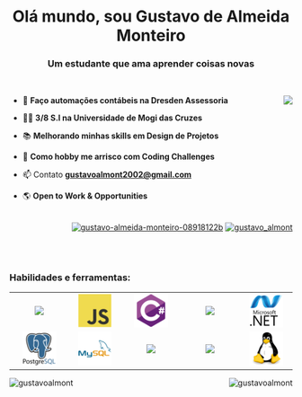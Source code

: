 <h1 align="center">Olá mundo, sou Gustavo de Almeida Monteiro</h1>
<h3 align="center">Um estudante que ama aprender coisas novas</h3>

<br/>
<p align="center">
<img align="right" img src="https://user-images.githubusercontent.com/100509300/155876422-b23f0243-e75b-480b-bf85-31e02e9e7054.png">

- 🔭 **Faço automações contábeis na Dresden Assessoria**

- 👨‍🎓 **3/8 S.I na Universidade de Mogi das Cruzes**

- 📚 **Melhorando minhas skills em Design de Projetos**

- 🌱 **Como hobby me arrisco com Coding Challenges**

- 📫 Contato **gustavoalmont2002@gmail.com**

- 🌎 **Open to Work & Opportunities**

</p>
<p align="right">
<br/>
<a href="https://linkedin.com/in/gustavo-almeida-monteiro-08918122b" target="blank"><img align="center" src="https://raw.githubusercontent.com/rahuldkjain/github-profile-readme-generator/master/src/images/icons/Social/linked-in-alt.svg" alt="gustavo-almeida-monteiro-08918122b" height="45" width="60" /></a>
<a href="https://instagram.com/gustavo_almont" target="blank"><img align="center" src="https://raw.githubusercontent.com/rahuldkjain/github-profile-readme-generator/master/src/images/icons/Social/instagram.svg" alt="gustavo_almont" height="45" width="60" /></a>
<br/>
</p>





<br/>
<br/>


<h3 align="left">Habilidades e ferramentas:</h3>

<table width="100">
<tbody><tr>
    <td align="center" width="250">
        <a target="_blank" rel="noopener noreferrer" href="https://camo.githubusercontent.com/888e388801f947dec7c3d843942c277af25fe2b1aed1821542c4e711f210312a/68747470733a2f2f75706c6f61642e77696b696d656469612e6f72672f77696b6970656469612f636f6d6d6f6e732f7468756d622f632f63332f507974686f6e2d6c6f676f2d6e6f746578742e7376672f37363870782d507974686f6e2d6c6f676f2d6e6f746578742e7376672e706e67"><img src="https://camo.githubusercontent.com/888e388801f947dec7c3d843942c277af25fe2b1aed1821542c4e711f210312a/68747470733a2f2f75706c6f61642e77696b696d656469612e6f72672f77696b6970656469612f636f6d6d6f6e732f7468756d622f632f63332f507974686f6e2d6c6f676f2d6e6f746578742e7376672f37363870782d507974686f6e2d6c6f676f2d6e6f746578742e7376672e706e67" width="60" style="max-width: 100%;"></a>
    </td>
    <td align="center" width="250">
        <a target="_blank" rel="noopener noreferrer" href="https://developer.mozilla.org/en-US/docs/Web/JavaScript"><img src="https://raw.githubusercontent.com/devicons/devicon/master/icons/javascript/javascript-original.svg" width="60" style="max-width: 100%;"></a>
    </td>
    <td align="center" width="250">
        <a target="_blank" rel="noopener noreferrer" href="https://www.w3schools.com/cs/"><img src="https://raw.githubusercontent.com/devicons/devicon/master/icons/csharp/csharp-original.svg" width="60" style="max-width: 100%;"></a>
    </td>
    <td align="center" width="250">
        <a target="_blank" rel="noopener noreferrer" href="https://camo.githubusercontent.com/7272fbb96da1c2b30e16ba3608d1cf66ba8a30c5f8aa92e288b068b340f38ac7/68747470733a2f2f7777772e766563746f726c6f676f2e7a6f6e652f6c6f676f732f6e6f64656a732f6e6f64656a732d617232312e737667"><img src="https://camo.githubusercontent.com/7272fbb96da1c2b30e16ba3608d1cf66ba8a30c5f8aa92e288b068b340f38ac7/68747470733a2f2f7777772e766563746f726c6f676f2e7a6f6e652f6c6f676f732f6e6f64656a732f6e6f64656a732d617232312e737667" data-canonical-src="https://www.vectorlogo.zone/logos/nodejs/nodejs-ar21.svg" style="max-width: 100%;"></a>
    </td>
    <td align="center" width="250">
        <a target="_blank" rel="noopener noreferrer" href="https://dotnet.microsoft.com/"><img src="https://raw.githubusercontent.com/devicons/devicon/master/icons/dot-net/dot-net-original-wordmark.svg" width="60" style="max-width: 100%;"></a>
    </td>
</tr>
<tr>
    <td align="center">
        <a target="_blank" rel="noopener noreferrer" href="https://www.postgresql.org"><img src="https://raw.githubusercontent.com/devicons/devicon/master/icons/postgresql/postgresql-original-wordmark.svg" width="60" style="max-width: 100%;"></a>
    </td>
    <td align="center">
        <a target="_blank" rel="noopener noreferrer" href="https://www.mysql.com/"><img src="https://raw.githubusercontent.com/devicons/devicon/master/icons/mysql/mysql-original-wordmark.svg" width="60" style="max-width: 100%;"></a>
    </td>
    <td align="center">
        <a target="_blank" rel="noopener noreferrer" href="https://github.com/bestofjs/bestofjs-webui/blob/master/public/logos/vscode.svg"><img src="https://github.com/bestofjs/bestofjs-webui/raw/master/public/logos/vscode.svg" width="60" style="max-width: 100%;"></a>
    </td>
    <td align="center">
        <a target="_blank" rel="noopener noreferrer" href="https://git-scm.com/"><img src="https://www.vectorlogo.zone/logos/git-scm/git-scm-icon.svg" width="60" style="max-width: 100%;"></a>
    </td>
    <td align="center">
        <a target="_blank" rel="noopener noreferrer" href="https://www.linux.org/"><img src="https://raw.githubusercontent.com/devicons/devicon/master/icons/linux/linux-original.svg" width="60" style="max-width: 100%;"></a>
    </td>
</tr>
</tbody></table>



<p><img align="left" src="https://github-readme-stats.vercel.app/api/top-langs?username=gustavoalmont&show_icons=true&locale=en&layout=compact" alt="gustavoalmont" /></p>

<p><img align="right" src="https://github-readme-streak-stats.herokuapp.com/?user=gustavoalmont&" alt="gustavoalmont" /></p>

